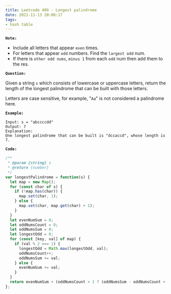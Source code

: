 ```yaml
---
title: Leetcode 409 - Longest palindrome
date: 2021-11-13 20:08:17
tags:
- hash table
---
```

**`Note:`**
- Include all letters that appear `even` times.
- For letters that appear `odd` numbers. Find the `largest odd` num.
- If there is `other odd nums`, `minus 1` from each `odd` num then add them to the res.

**`Question:`**

Given a string `s` which consists of lowercase or uppercase letters, return the length of the longest palindrome that can be built with those letters.

Letters are case sensitive, for example, "`Aa`" is not considered a palindrome here.

**`Example:`**
```
Input: s = "abccccdd"
Output: 7
Explanation:
One longest palindrome that can be built is "dccaccd", whose length is 7.
```

**`Code:`**
```javascript
/**
 * @param {string} s
 * @return {number}
 */
var longestPalindrome = function(s) {
  let map = new Map();
  for (const char of s) {
    if (!map.has(char)) {
      map.set(char, 1);
    } else {
      map.set(char, map.get(char) + 1);
    }
  }
  let evenNumSum = 0;
  let oddNumsCount = 0;
  let oddNumsSum = 0;
  let longestOdd = 0;
  for (const [key, val] of map) {
    if (val % 2 === 1) {
      longestOdd = Math.max(longestOdd, val);
      oddNumsCount++;
      oddNumsSum += val;
    } else {
      evenNumSum += val;
    }
  }
  return evenNumSum + (oddNumsCount > 1 ? (oddNumsSum - oddNumsCount + 1) : longestOdd);
};
```
